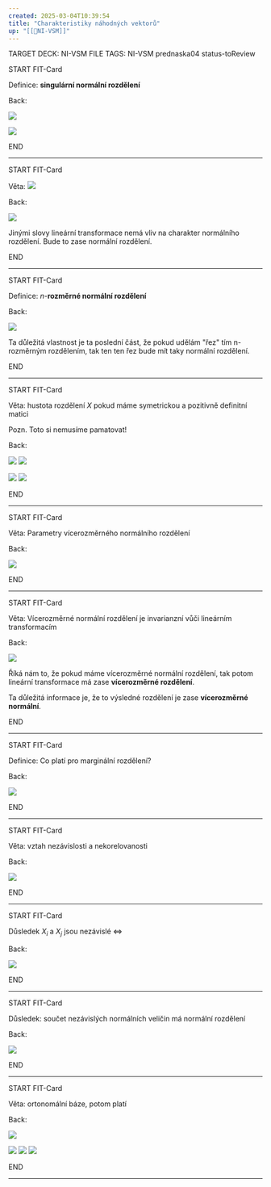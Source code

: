 ```yaml
---
created: 2025-03-04T10:39:54
title: "Charakteristiky náhodných vektorů"
up: "[[📖NI-VSM]]"
---
```


TARGET DECK: NI-VSM
FILE TAGS: NI-VSM prednaska04 status-toReview


START
FIT-Card

Definice: **singulární normální rozdělení**

Back:

![](../../Assets/Pasted%20image%2020250304104047.png)

<!-- DetailInfoStart -->
![](../../Assets/Pasted%20image%2020250304104053.png)
<!-- DetailInfoEnd -->


END

---



START
FIT-Card

Věta:
![](../../Assets/Pasted%20image%2020250304104118.png)

Back:

![](../../Assets/Pasted%20image%2020250304104107.png)

Jinými slovy lineární transformace nemá vliv na charakter normálního rozdělení. Bude to zase normální rozdělení.

END

---


START
FIT-Card

Definice: $n$-**rozměrné normální rozdělení**

Back:

![](../../Assets/Pasted%20image%2020250304104142.png) 

Ta důležitá vlastnost je ta poslední část, že pokud udělám "řez" tím n-rozměrným rozdělením, tak ten ten řez bude mít taky normální rozdělení. 

END

---


START
FIT-Card

Věta: hustota rozdělení $X$ pokud máme symetrickou a pozitivně definitní matici

Pozn. Toto si nemusíme pamatovat!

Back:

![](../../Assets/Pasted%20image%2020250304104233.png)
![](../../Assets/Pasted%20image%2020250304104240.png)

<!-- ImageStart -->
![](../../Assets/Pasted%20image%2020250304104249.png)
![](../../Assets/Pasted%20image%2020250304104254.png)
<!-- ImageEnd -->


END

---


START
FIT-Card

Věta: Parametry vícerozměrného normálního rozdělení

Back:

![](../../Assets/Pasted%20image%2020250304104314.png)

END

---


START
FIT-Card

Věta: Vícerozměrné normální rozdělení je invarianzní vůči lineárním transformacím

Back:

![](../../Assets/Pasted%20image%2020250304104356.png)

Říká nám to, že pokud máme vícerozměrné normální rozdělení, tak potom lineární transformace má zase **vícerozměrné rozdělení**.

Ta důležitá informace je, že to výsledné rozdělení je zase **vícerozměrné normální**.

END

---


START
FIT-Card

Definice: Co platí pro marginální rozdělení?

Back:

![](../../Assets/Pasted%20image%2020250304104423.png)

END

---


START
FIT-Card

Věta: vztah nezávislosti a nekorelovanosti

Back:

![](../../Assets/Pasted%20image%2020250304104440.png)

END

---


START
FIT-Card

Důsledek $X_i$ a $X_j$ jsou nezávislé $\Leftrightarrow$

Back:

![](../../Assets/Pasted%20image%2020250304104506.png)

END

---


START
FIT-Card

Důsledek: součet nezávislých normálních veličin má normální rozdělení

Back:

![](../../Assets/Pasted%20image%2020250304104551.png)

END

---


START
FIT-Card

Věta: ortonomální báze, potom platí

Back:

![](../../Assets/Pasted%20image%2020250304104616.png)

<!-- ImageStart -->
![](../../Assets/Pasted%20image%2020250304104626.png)
![](../../Assets/Pasted%20image%2020250304104634.png)
![](../../Assets/Pasted%20image%2020250304104639.png)
<!-- ImageEnd -->

END

---
